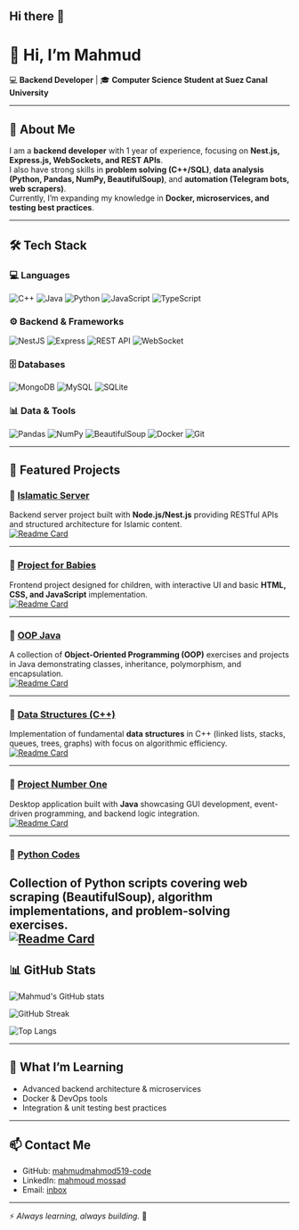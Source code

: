 ## Hi there 👋

# 👋 Hi, I’m Mahmud  

💻 **Backend Developer** | 🎓 **Computer Science Student at Suez Canal University**  

---

## 🚀 About Me
I am a **backend developer** with 1 year of experience, focusing on **Nest.js, Express.js, WebSockets, and REST APIs**.  
I also have strong skills in **problem solving (C++/SQL)**, **data analysis (Python, Pandas, NumPy, BeautifulSoup)**, and **automation (Telegram bots, web scrapers)**.  
Currently, I’m expanding my knowledge in **Docker, microservices, and testing best practices**.  

---

## 🛠️ Tech Stack  

### 💻 Languages
![C++](https://img.shields.io/badge/C++-00599C?style=for-the-badge&logo=cplusplus&logoColor=white)
![Java](https://img.shields.io/badge/Java-007396?style=for-the-badge&logo=java&logoColor=white)
![Python](https://img.shields.io/badge/Python-3776AB?style=for-the-badge&logo=python&logoColor=white)
![JavaScript](https://img.shields.io/badge/JavaScript-F7DF1E?style=for-the-badge&logo=javascript&logoColor=black)
![TypeScript](https://img.shields.io/badge/TypeScript-3178C6?style=for-the-badge&logo=typescript&logoColor=white)

### ⚙️ Backend & Frameworks
![NestJS](https://img.shields.io/badge/NestJS-E0234E?style=for-the-badge&logo=nestjs&logoColor=white)
![Express](https://img.shields.io/badge/Express-000000?style=for-the-badge&logo=express&logoColor=white)
![REST API](https://img.shields.io/badge/REST-02569B?style=for-the-badge&logo=rest&logoColor=white)
![WebSocket](https://img.shields.io/badge/WebSocket-010101?style=for-the-badge&logo=socket.io&logoColor=white)

### 🗄️ Databases
![MongoDB](https://img.shields.io/badge/MongoDB-47A248?style=for-the-badge&logo=mongodb&logoColor=white)
![MySQL](https://img.shields.io/badge/MySQL-4479A1?style=for-the-badge&logo=mysql&logoColor=white)
![SQLite](https://img.shields.io/badge/SQLite-003B57?style=for-the-badge&logo=sqlite&logoColor=white)

### 📊 Data & Tools
![Pandas](https://img.shields.io/badge/Pandas-150458?style=for-the-badge&logo=pandas&logoColor=white)
![NumPy](https://img.shields.io/badge/NumPy-013243?style=for-the-badge&logo=numpy&logoColor=white)
![BeautifulSoup](https://img.shields.io/badge/BeautifulSoup-43B02A?style=for-the-badge&logo=python&logoColor=white)
![Docker](https://img.shields.io/badge/Docker-2496ED?style=for-the-badge&logo=docker&logoColor=white)
![Git](https://img.shields.io/badge/Git-F05032?style=for-the-badge&logo=git&logoColor=white)

---


## 📂 Featured Projects  

### 🔹 [Islamatic Server](https://github.com/MahmoudMostafa87/islamatic-server)  
Backend server project built with **Node.js/Nest.js** providing RESTful APIs and structured architecture for Islamic content.  
[![Readme Card](https://github-readme-stats.vercel.app/api/pin/?username=MahmoudMostafa87&repo=islamatic-server&theme=radical)](https://github.com/MahmoudMostafa87/islamatic-server)  

---

### 🔹 [Project for Babies](https://github.com/MahmoudMostafa87/Project-for-babies)  
Frontend project designed for children, with interactive UI and basic **HTML, CSS, and JavaScript** implementation.  
[![Readme Card](https://github-readme-stats.vercel.app/api/pin/?username=MahmoudMostafa87&repo=Project-for-babies&theme=radical)](https://github.com/MahmoudMostafa87/Project-for-babies)  

---

### 🔹 [OOP Java](https://github.com/MahmoudMostafa87/OOP-JAVA)  
A collection of **Object-Oriented Programming (OOP)** exercises and projects in Java demonstrating classes, inheritance, polymorphism, and encapsulation.  
[![Readme Card](https://github-readme-stats.vercel.app/api/pin/?username=MahmoudMostafa87&repo=OOP-JAVA&theme=radical)](https://github.com/MahmoudMostafa87/OOP-JAVA)  

---

### 🔹 [Data Structures (C++)](https://github.com/MahmoudMostafa87/data-Structures)  
Implementation of fundamental **data structures** in C++ (linked lists, stacks, queues, trees, graphs) with focus on algorithmic efficiency.  
[![Readme Card](https://github-readme-stats.vercel.app/api/pin/?username=MahmoudMostafa87&repo=data-Structures&theme=radical)](https://github.com/MahmoudMostafa87/data-Structures)  

---

### 🔹 [Project Number One](https://github.com/MahmoudMostafa87/project-number-one)  
Desktop application built with **Java** showcasing GUI development, event-driven programming, and backend logic integration.  
[![Readme Card](https://github-readme-stats.vercel.app/api/pin/?username=MahmoudMostafa87&repo=project-number-one&theme=radical)](https://github.com/MahmoudMostafa87/project-number-one)  

---

### 🔹 [Python Codes](https://github.com/MahmoudMostafa87/python-codes)  
Collection of **Python scripts** covering **web scraping (BeautifulSoup)**, algorithm implementations, and problem-solving exercises.  
[![Readme Card](https://github-readme-stats.vercel.app/api/pin/?username=MahmoudMostafa87&repo=python-codes&theme=radical)](https://github.com/MahmoudMostafa87/python-codes)  
---

## 📊 GitHub Stats  

![Mahmud's GitHub stats](https://github-readme-stats.vercel.app/api?username=mahmudmahmod519-code&show_icons=true&theme=radical)  

![GitHub Streak](https://streak-stats.demolab.com?user=mahmudmahmod519-code&theme=radical&border_radius=8)  

![Top Langs](https://github-readme-stats.vercel.app/api/top-langs/?username=mahmudmahmod519-code&layout=compact&theme=radical)  

---

## 🌱 What I’m Learning
- Advanced backend architecture & microservices  
- Docker & DevOps tools  
- Integration & unit testing best practices  

---

## 📫 Contact Me  
- GitHub: [mahmudmahmod519-code](https://github.com/mahmudmahmod519-code)  
- LinkedIn: [mahmoud mossad](https://www.linkedin.com/in/mahmoudmossadmohamed/)  
- Email: [inbox](mailto:mahmoudmustafamahmoud87@gmail.com)  

---

⚡ *Always learning, always building.* 🚀  


<!--
**mahmudmahmod519-code/mahmudmahmod519-code** is a ✨ _special_ ✨ repository because its `README.md` (this file) appears on your GitHub profile.

Here are some ideas to get you started:

- 🔭 I’m currently working on ...
- 🌱 I’m currently learning ...
- 👯 I’m looking to collaborate on ...
- 🤔 I’m looking for help with ...
- 💬 Ask me about ...
- 📫 How to reach me: ...
- 😄 Pronouns: ...
- ⚡ Fun fact: ...
-->
